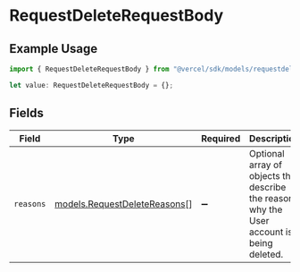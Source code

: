 # RequestDeleteRequestBody

## Example Usage

```typescript
import { RequestDeleteRequestBody } from "@vercel/sdk/models/requestdeleteop.js";

let value: RequestDeleteRequestBody = {};
```

## Fields

| Field                                                                                     | Type                                                                                      | Required                                                                                  | Description                                                                               |
| ----------------------------------------------------------------------------------------- | ----------------------------------------------------------------------------------------- | ----------------------------------------------------------------------------------------- | ----------------------------------------------------------------------------------------- |
| `reasons`                                                                                 | [models.RequestDeleteReasons](../models/requestdeletereasons.md)[]                        | :heavy_minus_sign:                                                                        | Optional array of objects that describe the reason why the User account is being deleted. |
